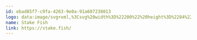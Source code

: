 ```yaml
---
id: ebad85f7-c9fa-4263-9e0a-91a607238013
logo: data:image/svg+xml,%3Csvg%20width%3D%22200%22%20height%3D%2284%22%20viewBox%3D%220%200%20200%2084%22%20fill%3D%22none%22%20xmlns%3D%22http%3A%2F%2Fwww.w3.org%2F2000%2Fsvg%22%3E%0A%3Cpath%20d%3D%22M63.6182%2034.1763C65.7949%2031.6916%2068.9895%2030.1218%2072.551%2030.1218C79.1087%2030.1218%2084.425%2035.4401%2084.425%2041.9998C84.425%2048.5604%2079.1092%2053.8782%2072.5515%2053.8782C68.9915%2053.8782%2065.7979%2052.3104%2063.6217%2049.8277C66.0451%2049.4018%2068.3087%2048.3299%2070.1739%2046.7252C71.4777%2045.6567%2072.6316%2044.4174%2073.6044%2043.0406L74.1538%2042.2147C74.1958%2042.1513%2074.2182%2042.0769%2074.2182%2042.0008C74.2182%2041.9247%2074.1958%2041.8503%2074.1538%2041.7868L73.6009%2040.9609C72.626%2039.5854%2071.472%2038.3462%2070.1694%2037.2759C68.3027%2035.6745%2066.0401%2034.604%2063.6182%2034.1763Z%22%20fill%3D%22%237A8AA0%22%2F%3E%0A%3Cpath%20fill-rule%3D%22evenodd%22%20clip-rule%3D%22evenodd%22%20d%3D%22M62.2166%2036.4888C66.727%2036.8022%2069.8976%2040.0743%2071.2649%2041.7946C71.3117%2041.8546%2071.3372%2041.9286%2071.3372%2042.0048C71.3372%2042.081%2071.3117%2042.1549%2071.2649%2042.215C69.8951%2043.9353%2066.7265%2047.1994%2062.2211%2047.5053C62.1593%2047.5098%2062.097%2047.5133%2062.0347%2047.5168C62.4708%2048.3468%2063.0036%2049.1228%2063.6217%2049.8277C63.2052%2049.9013%2062.7853%2049.9551%2062.3638%2049.9898C62.0868%2050.0123%2061.8059%2050.0198%2061.5299%2050.0198C58.1498%2049.9473%2054.9014%2048.6952%2052.3471%2046.4802C51.5096%2045.781%2050.7363%2045.0084%2050.0364%2044.1715C50.026%2044.1612%2050.0134%2044.1533%2049.9996%2044.1484C49.9857%2044.1435%2049.971%2044.1417%2049.9564%2044.1432C49.9418%2044.1446%2049.9277%2044.1492%2049.9151%2044.1567C49.9025%2044.1642%2049.8917%2044.1744%2049.8834%2044.1865C49.0889%2045.5847%2048.4658%2047.0736%2048.0277%2048.6209L48.0187%2048.6439L48.0042%2048.6669C47.8955%2048.8322%2047.7483%2048.9687%2047.5753%2049.0645C47.4023%2049.1604%2047.2086%2049.2128%2047.0108%2049.2174C46.8593%2049.2129%2046.7103%2049.1789%2046.5719%2049.1179C46.3453%2049.0138%2046.1534%2048.8468%2046.0191%2048.6367C45.8848%2048.4266%2045.8138%2048.1824%2045.8144%2047.933V47.91L45.8194%2047.887C46.3864%2045.8642%2047.2354%2043.9313%2048.3416%2042.1453C48.3704%2042.0995%2048.3856%2042.0466%2048.3856%2041.9926C48.3856%2041.9385%2048.3704%2041.8856%2048.3416%2041.8398C47.2347%2040.0603%2046.3872%2038.132%2045.8249%2036.1131L45.8199%2036.0981C45.7632%2035.8229%2045.7966%2035.5369%2045.9151%2035.2822C46.0336%2035.0274%2046.2309%2034.8176%2046.4779%2034.6838C46.6085%2034.6211%2046.751%2034.5867%2046.8959%2034.5827C47.0407%2034.5787%2047.1848%2034.6053%2047.3188%2034.6608C47.4786%2034.7228%2047.6238%2034.8173%2047.7451%2034.9384C47.8665%2035.0595%2047.9613%2035.2045%2048.0237%2035.3642L48.0287%2035.3872C48.4654%2036.9295%2049.0868%2038.4133%2049.8794%2039.8066C49.8877%2039.8187%2049.8985%2039.8289%2049.9111%2039.8364C49.9237%2039.8439%2049.9378%2039.8485%2049.9524%2039.85C49.967%2039.8514%2049.9817%2039.8496%2049.9956%2039.8447C50.0094%2039.8398%2050.022%2039.8319%2050.0324%2039.8216C50.7308%2038.9872%2051.5027%2038.217%2052.3386%2037.5204C55.1017%2035.1025%2058.6919%2033.8452%2062.3598%2034.0109C62.7817%2034.0461%2063.2018%2034.1008%2063.6186%2034.1748C63.0028%2034.8776%2062.4719%2035.6505%2062.0368%2036.4775C58.1248%2036.2836%2054.2823%2038.3458%2051.4907%2041.8243C51.4503%2041.874%2051.4283%2041.936%2051.4283%2042.0001C51.4283%2042.0641%2051.4503%2042.1261%2051.4907%2042.1758C54.2802%2045.6527%2058.1195%2047.7144%2062.0337%2047.5161C61.1681%2045.8675%2060.6778%2043.9915%2060.6778%2042C60.675%2040.0763%2061.1416%2038.1803%2062.0368%2036.4775L62.2166%2036.4888ZM67.8801%2042.6112C67.9577%2042.4668%2068.0058%2042.3083%2068.0213%2042.145C68.0519%2041.8246%2067.9558%2041.505%2067.7536%2041.2545C67.5514%2041.0041%2067.2592%2040.8428%2066.9396%2040.8052C66.6199%2040.7675%2066.2982%2040.8565%2066.0434%2041.0531C65.7886%2041.2497%2065.6208%2041.5383%2065.5762%2041.8571C65.5534%2042.0195%2065.5633%2042.1848%2065.6053%2042.3433C65.6473%2042.5018%2065.7205%2042.6504%2065.8207%2042.7802C65.9208%2042.91%2066.0459%2043.0186%2066.1886%2043.0994C66.3313%2043.1802%2066.4887%2043.2317%2066.6515%2043.2509C66.8144%2043.2701%2066.9795%2043.2566%2067.137%2043.2111C67.2946%2043.1656%2067.4415%2043.0891%2067.5691%2042.9861C67.6967%2042.8831%2067.8024%2042.7556%2067.8801%2042.6112Z%22%20fill%3D%22%237A8AA0%22%2F%3E%0A%3Cpath%20d%3D%22M137.536%2037.1549C137.882%2037.1549%20138.168%2037.0549%20138.386%2036.8585C138.606%2036.6595%20138.718%2036.396%20138.718%2036.0751C138.718%2035.7546%20138.606%2035.4932%20138.384%2035.2982C138.167%2035.1072%20137.881%2035.0102%20137.536%2035.0102C137.181%2035.0102%20136.893%2035.1077%20136.68%2035.2992C136.464%2035.4932%20136.355%2035.7541%20136.355%2036.0751C136.355%2036.3955%20136.464%2036.659%20136.679%2036.858C136.892%2037.055%20137.18%2037.1549%20137.536%2037.1549Z%22%20fill%3D%22%237A8AA0%22%2F%3E%0A%3Cpath%20d%3D%22M133.463%2038.4145H137.624C138.383%2038.4145%20138.542%2038.8415%20138.542%2039.2004V44.8912C138.542%2045.2022%20138.445%2045.4461%20138.253%2045.6161C138.064%2045.7831%20137.823%2045.8681%20137.536%2045.8681C137.25%2045.8681%20137.006%2045.7836%20136.813%2045.6171C136.615%2045.4471%20136.515%2045.2027%20136.515%2044.8907V39.9873H133.463V44.8907C133.463%2045.2027%20133.365%2045.4446%20133.173%2045.6101C132.984%2045.7716%20132.743%2045.8536%20132.457%2045.8536C132.172%2045.8536%20131.929%2045.7716%20131.736%2045.6106C131.537%2045.4456%20131.437%2045.2032%20131.437%2044.8907V39.9873H130.801C130.042%2039.9873%20129.883%2039.5594%20129.883%2039.2009C129.883%2038.842%20130.042%2038.4145%20130.801%2038.4145H131.437C131.441%2037.4957%20131.694%2036.7543%20132.188%2036.2098C132.686%2035.6614%20133.395%2035.342%20134.296%2035.2615L134.633%2035.2325C134.709%2035.2205%20134.785%2035.2155%20134.861%2035.2175C135.584%2035.2175%20135.736%2035.6294%20135.736%2035.9744C135.736%2036.2153%20135.667%2036.4058%20135.531%2036.5418C135.398%2036.6748%20135.215%2036.7533%20134.988%2036.7753L134.665%2036.8043C134.243%2036.8413%20133.935%2036.9707%20133.748%2037.1887C133.559%2037.4097%20133.463%2037.7406%20133.463%2038.1746V38.4145Z%22%20fill%3D%22%237A8AA0%22%2F%3E%0A%3Cpath%20d%3D%22M144.981%2041.8406C145.368%2042.0241%20145.651%2042.2585%20145.821%2042.5375C145.991%2042.816%20146.077%2043.1734%20146.077%2043.6004C146.077%2044.2948%20145.785%2044.8592%20145.209%2045.2777C144.642%2045.6891%20143.881%2045.8976%20142.946%2045.8976C141.867%2045.8976%20140.981%2045.6801%20140.314%2045.2527C139.973%2045.0487%20139.8%2044.7547%20139.8%2044.3778C139.8%2044.1583%20139.862%2043.9768%20139.985%2043.8368C140.111%2043.6934%20140.269%2043.6204%20140.453%2043.6204C140.637%2043.6204%20140.877%2043.7009%20141.188%2043.8668C141.46%2043.9967%20141.74%2044.1069%20142.028%2044.1968C142.276%2044.2718%20142.6%2044.3098%20142.99%2044.3098C143.38%2044.3098%20143.687%2044.2453%20143.9%2044.1183C144.1%2043.9988%20144.197%2043.8393%20144.197%2043.6299C144.197%2043.4879%20144.16%2043.3804%20144.085%2043.3004C144.003%2043.2144%20143.848%2043.1314%20143.625%2043.0544C143.389%2042.9725%20143.025%2042.8775%20142.544%2042.771C141.663%2042.593%20141.019%2042.334%20140.632%2042.0021C140.235%2041.6621%20140.034%2041.1882%20140.034%2040.5938C140.031%2040.1536%20140.171%2039.7244%20140.433%2039.3709C140.697%2039.011%20141.063%2038.7285%20141.522%2038.532C141.976%2038.3371%20142.5%2038.2386%20143.078%2038.2386C143.487%2038.2375%20143.895%2038.2903%20144.29%2038.3956C144.679%2038.5005%20145.033%2038.6555%20145.343%2038.8555C145.684%2039.068%20145.857%2039.3574%20145.857%2039.7139C145.857%2039.9319%20145.795%2040.1178%20145.674%2040.2668C145.548%2040.4218%20145.389%2040.5003%20145.203%2040.5003C145.083%2040.5003%20144.964%2040.4758%20144.849%2040.4268C144.744%2040.3813%20144.61%2040.3128%20144.452%2040.2238C144.175%2040.0808%20143.933%2039.9718%20143.734%2039.9009C143.54%2039.8314%20143.295%2039.7964%20143.004%2039.7964C142.665%2039.7964%20142.395%2039.8644%20142.202%2039.9988C142.018%2040.1273%20141.928%2040.2978%20141.928%2040.5208C141.928%2040.7302%20142.018%2040.8852%20142.203%2040.9942C142.408%2041.1157%20142.818%2041.2402%20143.42%2041.3642C144.079%2041.5021%20144.604%2041.6626%20144.981%2041.8406Z%22%20fill%3D%22%237A8AA0%22%2F%3E%0A%3Cpath%20d%3D%22M151.588%2038.2377C151.058%2038.2377%20150.577%2038.3427%20150.16%2038.5487C149.838%2038.7063%20149.553%2038.9316%20149.325%2039.2091V36.091C149.325%2035.809%20149.23%2035.582%20149.043%2035.4171C148.859%2035.2551%20148.615%2035.1731%20148.319%2035.1731C148.022%2035.1731%20147.775%2035.2601%20147.587%2035.4331C147.395%2035.608%20147.298%2035.839%20147.298%2036.1205V44.8903C147.298%2045.1903%20147.39%2045.4303%20147.57%2045.6052C147.749%2045.7792%20147.996%2045.8672%20148.305%2045.8672C148.612%2045.8672%20148.861%2045.7797%20149.046%2045.6062C149.231%2045.4313%20149.326%2045.1908%20149.326%2044.8903V41.6198C149.326%2041.0913%20149.477%2040.6649%20149.775%2040.3524C150.072%2040.0415%20150.474%2039.884%20150.972%2039.884C151.391%2039.884%20151.699%2039.994%20151.889%2040.2099C152.082%2040.4304%20152.18%2040.7914%20152.18%2041.2828V44.8903C152.18%2045.1908%20152.274%2045.4318%20152.46%2045.6062C152.644%2045.7797%20152.893%2045.8672%20153.201%2045.8672C153.509%2045.8672%20153.756%2045.7792%20153.936%2045.6052C154.115%2045.4303%20154.207%2045.1903%20154.207%2044.8903V41.2828C154.207%2039.2626%20153.326%2038.2377%20151.588%2038.2377Z%22%20fill%3D%22%237A8AA0%22%2F%3E%0A%3Cpath%20d%3D%22M92.7959%2041.8402C93.1828%2042.0237%2093.4658%2042.2582%2093.6363%2042.5371C93.8057%2042.8156%2093.8922%2043.173%2093.8922%2043.6C93.8922%2044.2944%2093.5998%2044.8588%2093.0238%2045.2773C92.4574%2045.6887%2091.6955%2045.8972%2090.7606%2045.8972C89.6818%2045.8972%2088.7969%2045.6797%2088.1295%2045.2523C87.7875%2045.0483%2087.6145%2044.7543%2087.6145%2044.3774C87.6145%2044.1579%2087.6765%2043.9764%2087.7995%2043.8365C87.926%2043.693%2088.0835%2043.62%2088.2685%2043.62C88.4524%2043.62%2088.6924%2043.7005%2089.0034%2043.8665C89.2751%2043.9963%2089.5558%2044.1066%2089.8433%2044.1964C90.0912%2044.2714%2090.4147%2044.3094%2090.8046%2044.3094C91.1951%2044.3094%2091.502%2044.2449%2091.715%2044.1179C91.915%2043.9984%2092.012%2043.839%2092.012%2043.6295C92.012%2043.4875%2091.9755%2043.38%2091.8995%2043.3C91.8175%2043.214%2091.6625%2043.1311%2091.4395%2043.0541C91.2041%2042.9721%2090.8406%2042.8771%2090.3587%2042.7706C89.4778%2042.5926%2088.8339%2042.3337%2088.4469%2042.0017C88.05%2041.6617%2087.849%2041.1878%2087.849%2040.5934C87.849%2040.1444%2087.9835%2039.7325%2088.249%2039.3705C88.5124%2039.0106%2088.8784%2038.7281%2089.3368%2038.5317C89.7918%2038.3367%2090.3147%2038.2382%2090.8926%2038.2382C91.3019%2038.2371%2091.7095%2038.2899%2092.105%2038.3952C92.478%2038.4929%2092.8335%2038.6481%2093.1588%2038.8551C93.4988%2039.0676%2093.6723%2039.357%2093.6723%2039.7135C93.6723%2039.9315%2093.6108%2040.1174%2093.4893%2040.2664C93.3628%2040.4214%2093.2043%2040.4999%2093.0183%2040.4999C92.8979%2040.4999%2092.7789%2040.4754%2092.6649%2040.4264C92.5589%2040.3809%2092.4249%2040.3124%2092.2669%2040.2234C91.991%2040.0805%2091.748%2039.9715%2091.549%2039.9005C91.3551%2039.831%2091.1101%2039.796%2090.8191%2039.796C90.4797%2039.796%2090.2097%2039.864%2090.0172%2039.9985C89.8333%2040.1269%2089.7433%2040.2974%2089.7433%2040.5204C89.7433%2040.7299%2089.8333%2040.8848%2090.0182%2040.9938C90.2232%2041.1153%2090.6327%2041.2398%2091.2346%2041.3638C91.8945%2041.5018%2092.4194%2041.6622%2092.7959%2041.8402Z%22%20fill%3D%22%237A8AA0%22%2F%3E%0A%3Cpath%20d%3D%22M98.7336%2044.2804L99.1295%2044.3094C99.8095%2044.3504%2099.9519%2044.7433%2099.9519%2045.0658C99.9519%2045.3348%2099.8409%2045.5427%2099.622%2045.6832C99.442%2045.7982%2099.1975%2045.8562%2098.8936%2045.8562C98.8471%2045.8562%2098.7996%2045.8547%2098.7506%2045.8527L98.3526%2045.8227C96.6589%2045.7017%2095.8%2044.7808%2095.8%2043.0861V39.9865H95.1641C94.8781%2039.9865%2094.6526%2039.9195%2094.4941%2039.788C94.3297%2039.652%2094.2462%2039.454%2094.2462%2039.2001C94.2462%2038.9461%2094.3292%2038.7481%2094.4941%2038.6116C94.6531%2038.4802%2094.8786%2038.4137%2095.1641%2038.4137H95.8V37.1613C95.8%2036.8709%2095.8945%2036.6349%2096.0799%2036.4599C96.2639%2036.287%2096.5134%2036.199%2096.8208%2036.199C97.1183%2036.199%2097.3628%2036.287%2097.5467%2036.4599C97.7327%2036.6349%2097.8267%2036.8714%2097.8267%2037.1613V38.4142H98.9761C99.261%2038.4142%2099.487%2038.4807%2099.646%2038.6121C99.8105%2038.7486%2099.8939%2038.9466%2099.8939%2039.2006C99.8939%2039.4545%2099.8105%2039.6525%2099.646%2039.7885C99.487%2039.92%2099.2615%2039.987%2098.9756%2039.987H97.8267V43.2185C97.8267%2043.8885%2098.1237%2044.2354%2098.7336%2044.2804Z%22%20fill%3D%22%237A8AA0%22%2F%3E%0A%3Cpath%20fill-rule%3D%22evenodd%22%20clip-rule%3D%22evenodd%22%20d%3D%22M104.112%2038.2377C105.131%2038.2377%20105.902%2038.4972%20106.402%2039.0076C106.902%2039.518%20107.156%2040.2984%20107.156%2041.3268V44.9053C107.156%2045.1953%20107.067%2045.4283%20106.892%2045.5977C106.718%2045.7672%20106.478%2045.8527%20106.179%2045.8527C105.9%2045.8527%20105.668%2045.7647%20105.488%2045.5912C105.32%2045.4278%20105.229%2045.2153%20105.218%2044.9588C105.052%2045.2036%20104.834%2045.4089%20104.58%2045.5602C104.209%2045.7837%20103.775%2045.8967%20103.292%2045.8967C102.8%2045.8967%20102.346%2045.7947%20101.943%2045.5932C101.538%2045.3913%20101.215%2045.1083%20100.982%2044.7533C100.748%2044.3969%20100.629%2043.9939%20100.629%2043.556C100.629%2043.0061%20100.773%2042.5646%20101.056%2042.2447C101.338%2041.9277%20101.796%2041.6957%20102.42%2041.5548C103.03%2041.4168%20103.88%2041.3468%20104.947%2041.3468H105.217V41.1068C105.217%2040.6554%20105.122%2040.3249%20104.935%2040.1244C104.75%2039.926%20104.439%2039.8255%20104.009%2039.8255C103.726%2039.827%20103.444%2039.8677%20103.171%2039.9465C102.883%2040.028%20102.536%2040.1479%20102.139%2040.3029C101.877%2040.4344%20101.681%2040.4999%20101.547%2040.4999C101.342%2040.4999%20101.172%2040.4249%20101.042%2040.2764C100.914%2040.1324%20100.849%2039.943%20100.849%2039.7135C100.845%2039.5406%20100.895%2039.3707%20100.99%2039.2266C101.081%2039.0916%20101.233%2038.9661%20101.441%2038.8516C101.79%2038.6621%20102.21%2038.5107%20102.691%2038.4017C103.169%2038.2927%20103.647%2038.2377%20104.112%2038.2377ZM105.217%2042.7201V42.5091H105.05C104.404%2042.5091%20103.896%2042.5381%20103.541%2042.5956C103.201%2042.6511%20102.957%2042.7466%20102.815%2042.8786C102.678%2043.0076%20102.612%2043.181%20102.612%2043.4095C102.612%2043.6965%20102.709%2043.9245%20102.91%2044.1074C103.113%2044.2929%20103.357%2044.3829%20103.658%2044.3829C104.123%2044.3829%20104.491%2044.2319%20104.782%2043.922C105.071%2043.615%20105.217%2043.21%20105.217%2042.7201Z%22%20fill%3D%22%237A8AA0%22%2F%3E%0A%3Cpath%20d%3D%22M112.89%2041.9707L115.362%2044.1874C115.578%2044.3934%20115.687%2044.6294%20115.687%2044.8903C115.687%2045.1393%20115.597%2045.3638%20115.42%2045.5577C115.24%2045.7537%20115.026%2045.8527%20114.784%2045.8527C114.545%2045.8527%20114.32%2045.7552%20114.116%2045.5622L110.85%2042.6016V44.8903C110.85%2045.2028%20110.75%2045.4453%20110.551%2045.6102C110.358%2045.7712%20110.115%2045.8527%20109.829%2045.8527C109.543%2045.8527%20109.302%2045.7712%20109.113%2045.6097C108.921%2045.4443%20108.823%2045.2023%20108.823%2044.8903V36.1355C108.823%2035.8235%20108.921%2035.581%20109.114%2035.4161C109.302%2035.2546%20109.543%2035.1731%20109.829%2035.1731C110.115%2035.1731%20110.358%2035.2546%20110.551%2035.4156C110.75%2035.5805%20110.85%2035.823%20110.85%2036.1355V41.4223L113.823%2038.5727C114.015%2038.3802%20114.241%2038.2822%20114.491%2038.2822C114.613%2038.2816%20114.735%2038.3059%20114.847%2038.3537C114.96%2038.4015%20115.061%2038.4717%20115.146%2038.5602C115.33%2038.7441%20115.423%2038.9651%20115.423%2039.2151C115.423%2039.4655%20115.32%2039.696%20115.116%2039.8995L112.89%2041.9707Z%22%20fill%3D%22%237A8AA0%22%2F%3E%0A%3Cpath%20fill-rule%3D%22evenodd%22%20clip-rule%3D%22evenodd%22%20d%3D%22M121.811%2043.8635C122.116%2043.7005%20122.342%2043.62%20122.496%2043.62C122.588%2043.6177%20122.679%2043.6369%20122.762%2043.6763C122.846%2043.7156%20122.918%2043.7739%20122.975%2043.8465C123.091%2043.9914%20123.15%2044.1844%20123.15%2044.4214C123.15%2044.7603%20122.951%2045.0453%20122.558%2045.2683C122.195%2045.4675%20121.808%2045.6208%20121.407%2045.7247C120.98%2045.8392%20120.566%2045.8967%20120.18%2045.8967C119.005%2045.8967%20118.06%2045.5517%20117.37%2044.8718C116.68%2044.1909%20116.33%2043.2495%20116.33%2042.0747C116.33%2041.3293%20116.481%2040.6579%20116.78%2040.0795C117.067%2039.5136%20117.509%2039.042%20118.056%2038.7206C118.601%2038.4007%20119.227%2038.2382%20119.916%2038.2382C120.575%2038.2382%20121.159%2038.3857%20121.651%2038.6766C122.144%2038.9691%20122.531%2039.387%20122.802%2039.919C123.072%2040.4484%20123.208%2041.0798%20123.208%2041.7962C123.208%2042.3977%20122.853%2042.5241%20122.554%2042.5241H118.337C118.404%2043.1186%20118.582%2043.563%20118.869%2043.846C119.172%2044.1439%20119.622%2044.2949%20120.209%2044.2949C120.51%2044.2949%20120.779%2044.2574%20121.007%2044.1824C121.242%2044.1054%20121.512%2043.9984%20121.811%2043.8635ZM118.339%2041.3473H121.441C121.41%2040.8259%20121.272%2040.4244%20121.031%2040.1524C120.774%2039.8635%20120.423%2039.7225%20119.96%2039.7225C119.491%2039.7225%20119.113%2039.8705%20118.835%2040.1624C118.572%2040.4384%20118.405%2040.8369%20118.339%2041.3473Z%22%20fill%3D%22%237A8AA0%22%2F%3E%0A%3Cpath%20d%3D%22M127.81%2041.239C127.607%2040.9825%20127.312%2040.8168%20126.987%2040.7784C126.663%2040.7399%20126.337%2040.8319%20126.08%2041.034C125.824%2041.2361%20125.658%2041.5319%20125.62%2041.8562C125.581%2042.1805%20125.673%2042.5068%20125.875%2042.7634C126.077%2043.0199%20126.373%2043.1856%20126.697%2043.224C127.022%2043.2625%20127.348%2043.1705%20127.605%2042.9684C127.861%2042.7663%20128.027%2042.4705%20128.065%2042.1462C128.104%2041.8219%20128.012%2041.4956%20127.81%2041.239Z%22%20fill%3D%22%237A8AA0%22%2F%3E%0A%3C%2Fsvg%3E%0A
name: Stake Fish
link: https://stake.fish/
---
```

